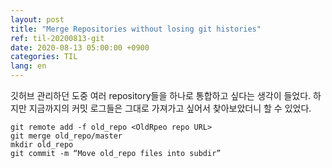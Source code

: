 ```yaml
---
layout: post
title: "Merge Repositories without losing git histories"
ref: til-20200813-git
date: 2020-08-13 05:00:00 +0900
categories: TIL
lang: en
---
```


깃허브 관리하던 도중 여러 repository들을 하나로 통합하고 싶다는 생각이 들었다.
하지만 지금까지의 커밋 로그들은 그대로 가져가고 싶어서 찾아보았더니 할 수 있었다.

```
git remote add -f old_repo <OldRpeo repo URL>
git merge old_repo/master
mkdir old_repo
git commit -m “Move old_repo files into subdir”
```

